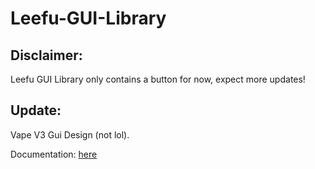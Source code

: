 # Leefu-GUI-Library

## Disclaimer:
Leefu GUI Library only contains a button for now, expect more updates!

## Update:
Vape V3 Gui Design (not lol).

Documentation: [here](https://blinx.gitbook.io/leefu-docs/)
